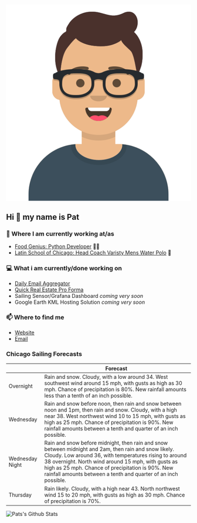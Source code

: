 [![Social banner for p-j-falconer](https://raw.githubusercontent.com/P-J-FALCONER/P-J-FALCONER/master/assets/avataaars.svg)](https://patfalconer.com/)
## Hi :wave: my name is Pat

### 💼 Where I am currently working at/as
- [Food Genius: Python Developer](https://getfoodgenius.com/) 🍔🐍
- [Latin School of Chicago: Head Coach Varisty Mens Water Polo](https://www.latinschool.org/) 🤽


### 💻 What i am currently/done working on
 - [Daily Email Aggregator](https://github.com/P-J-FALCONER/dott_daily_mail)
 - [Quick Real Estate Pro Forma](https://github.com/P-J-FALCONER/henry)
 - Sailing Sensor/Grafana Dashboard *coming very soon*
 - Google Earth KML Hosting Solution *coming very soon*

### 📫 Where to find me
 - [Website](https://patfalconer.com/)
 - [Email](mailto:patrick.j.falconer@gmail.com)


### Chicago Sailing Forecasts
|   | Forecast  |
|---|---|
| Overnight | Rain and snow. Cloudy, with a low around 34. West southwest wind around 15 mph, with gusts as high as 30 mph. Chance of precipitation is 80%. New rainfall amounts less than a tenth of an inch possible. |
| Wednesday | Rain and snow before noon, then rain and snow between noon and 1pm, then rain and snow. Cloudy, with a high near 38. West northwest wind 10 to 15 mph, with gusts as high as 25 mph. Chance of precipitation is 90%. New rainfall amounts between a tenth and quarter of an inch possible. |
| Wednesday Night | Rain and snow before midnight, then rain and snow between midnight and 2am, then rain and snow likely. Cloudy. Low around 36, with temperatures rising to around 38 overnight. North wind around 15 mph, with gusts as high as 25 mph. Chance of precipitation is 90%. New rainfall amounts between a tenth and quarter of an inch possible. |
| Thursday | Rain likely. Cloudy, with a high near 43. North northwest wind 15 to 20 mph, with gusts as high as 30 mph. Chance of precipitation is 70%. |

![Pats's Github Stats](https://github-readme-stats.vercel.app/api?username=p-j-falconer&show_icons=true&theme=radical)
